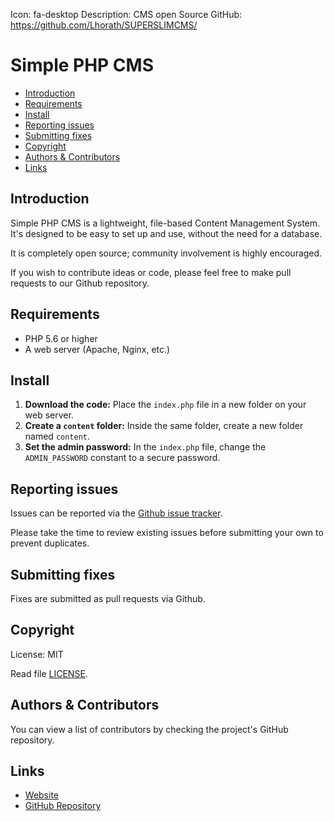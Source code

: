 Icon: fa-desktop
Description: CMS open Source
GitHub: https://github.com/Lhorath/SUPERSLIMCMS/

# Simple PHP CMS

* [Introduction](#introduction)
* [Requirements](#requirements)
* [Install](#install)
* [Reporting issues](#reporting-issues)
* [Submitting fixes](#submitting-fixes)
* [Copyright](#copyright)
* [Authors & Contributors](#authors--contributors)
* [Links](#links)

## Introduction

Simple PHP CMS is a lightweight, file-based Content Management System. It's designed to be easy to set up and use, without the need for a database.

It is completely open source; community involvement is highly encouraged.

If you wish to contribute ideas or code, please feel free to make pull requests to our Github repository.

## Requirements

* PHP 5.6 or higher
* A web server (Apache, Nginx, etc.)

## Install

1. **Download the code:** Place the `index.php` file in a new folder on your web server.
2. **Create a `content` folder:** Inside the same folder, create a new folder named `content`.
3. **Set the admin password:** In the `index.php` file, change the `ADMIN_PASSWORD` constant to a secure password.

## Reporting issues

Issues can be reported via the [Github issue tracker](https://github.com/Lhorath/SUPERSLIMCMS/issues).

Please take the time to review existing issues before submitting your own to prevent duplicates.

## Submitting fixes

Fixes are submitted as pull requests via Github.

## Copyright

License: MIT

Read file [LICENSE](LICENSE).

## Authors & Contributors

You can view a list of contributors by checking the project's GitHub repository.

## Links

* [Website](https://nerdygamertools.com/)
* [GitHub Repository](https://github.com/Lhorath/SUPERSLIMCMS/)